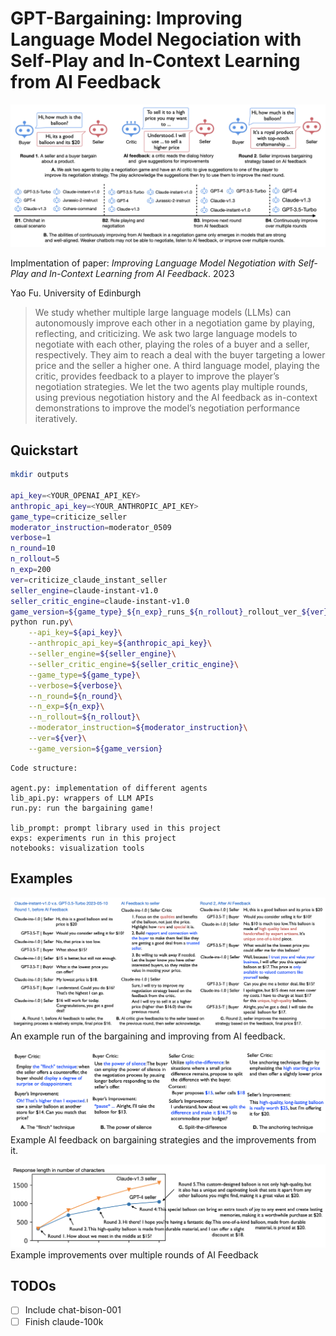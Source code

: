 # GPT-Bargaining: Improving Language Model Negociation with Self-Play and In-Context Learning from AI Feedback 

![title](docs/title.png)

Implmentation of paper: _Improving Language Model Negotiation with Self-Play and In-Context Learning from AI Feedback_. 2023

Yao Fu. University of Edinburgh 

> We study whether multiple large language models (LLMs) can autonomously improve each other in a negotiation game by playing, reflecting, and criticizing. We ask two large language models to negotiate with each other,
playing the roles of a buyer and a seller, respectively. They aim to reach a deal with
the buyer targeting a lower price and the seller a higher one. A third language model,
playing the critic, provides feedback to a player to improve the player’s negotiation
strategies. We let the two agents play multiple rounds, using previous negotiation
history and the AI feedback as in-context demonstrations to improve the model’s
negotiation performance iteratively. 

## Quickstart

```bash
mkdir outputs 

api_key=<YOUR_OPENAI_API_KEY>
anthropic_api_key=<YOUR_ANTHROPIC_API_KEY>
game_type=criticize_seller
moderator_instruction=moderator_0509
verbose=1
n_round=10
n_rollout=5
n_exp=200
ver=criticize_claude_instant_seller
seller_engine=claude-instant-v1.0
seller_critic_engine=claude-instant-v1.0
game_version=${game_type}_${n_exp}_runs_${n_rollout}_rollout_ver_${ver}
python run.py\
    --api_key=${api_key}\
    --anthropic_api_key=${anthropic_api_key}\
    --seller_engine=${seller_engine}\
    --seller_critic_engine=${seller_critic_engine}\
    --game_type=${game_type}\
    --verbose=${verbose}\
    --n_round=${n_round}\
    --n_exp=${n_exp}\
    --n_rollout=${n_rollout}\
    --moderator_instruction=${moderator_instruction}\
    --ver=${ver}\
    --game_version=${game_version} 
```

```plaintext 
Code structure: 

agent.py: implementation of different agents
lib_api.py: wrappers of LLM APIs
run.py: run the bargaining game!

lib_prompt: prompt library used in this project 
exps: experiments run in this project 
notebooks: visualization tools 
```
## Examples 
![example_run](docs/example_run.png)
An example run of the bargaining and improving from AI feedback.

![example_feedback](docs/example_feedback.png)
Example AI feedback on bargaining strategies and the improvements from it. 

![example_feedback](docs/example_multiround.png)
Example improvements over multiple rounds of AI Feedback


## TODOs
* [ ] Include chat-bison-001
* [ ] Finish claude-100k